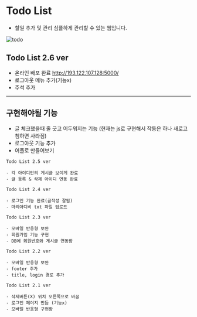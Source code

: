 # Todo List
- 할일 추가 및 관리 심플하게 관리할 수 있는 웹입니다.

![todo](https://user-images.githubusercontent.com/67350653/102031312-f1a15d00-3df8-11eb-9dfe-1f1f838f334e.png)

Todo List 2.6 ver
-
- 온라인 배포 완료 http://193.122.107.128:5000/
- 로그아웃 메뉴 추가(기능x)
- 주석 추가
---
구현해야될 기능
-
- 글 체크했을때 줄 긋고 어두워지는 기능
(현재는 js로 구현해서 작동은 하나 새로고침하면 사라짐)
- 로그아웃 기능 추가
- 어플로 만들어보기
```
Todo List 2.5 ver

- 각 아이디만의 게시글 보이게 완료
- 글 등록 & 삭제 아이디 연동 완료
```


```
Todo List 2.4 ver

- 로그인 기능 완료(글작성 잘됨)
- 마리아디비 txt 파일 업로드
```
```
Todo List 2.3 ver

- 모바일 반응형 보완
- 회원가입 기능 구현
- DB에 회원번호와 게시글 연동함
```

```
Todo List 2.2 ver

- 모바일 반응형 보완
- footer 추가
- title, login 경로 추가
```
```
Todo List 2.1 ver

- 삭제버튼(X) 위치 오른쪽으로 바꿈
- 로그인 페이지 만듬 (기능x)
- 모바일 반응형 구현함
```
